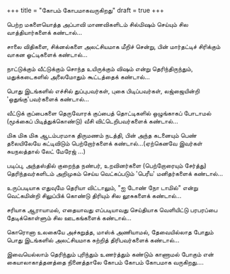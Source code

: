 +++
title = "கோபம் கோபமாகவருகிறது"
draft = true
+++

பெற்ற மகளையொத்த அப்பாவி மாணவிகளிடம் சில்மிஷம் செய்யும் சில வாத்தியார்களைக் கண்டால்...

சாலை விதிகளை, சிக்னல்களை அலட்சியமாக மீறிச் சென்று, பின் மார்தட்டிச் சிரிக்கும் வாகன ஓட்டிகளைக் கண்டால்...

நாட்டுக்கும் வீட்டுக்கும் சொந்த உயிருக்கும் விஷம்  என்று தெரிந்திருந்தும், மதுக்கடைகளில் அலைமோதும் கூட்டத்தைக் கண்டால்...

பொது இடங்களில் எச்சில் துப்புபவர்கள், புகை பிடிப்பவர்கள், லஜ்ஜையின்றி 'ஒதுங்கு'பவர்களைக் கண்டால்...

வீட்டுக் குப்பைகளை தெருவோரக் குப்பைத் தொட்டிகளில் ஒழுங்காகப் போடாமல் (மூக்கைப் பிடித்துக்கொண்டு) வீசி விட்டெறிபவர்களைக் கண்டால்...

மிக மிக மிக ஆடம்பரமாக திருமணம் நடத்தி, பின் அந்த கடனையும் பெண் தலையிலேயே கட்டிவிடும் பெற்றோர்களைக் கண்டால்…(ஏற்கெனவே இவர்கள் சுயநலத்தால் லேட் மேரேஜ் …)

படிப்பு, அந்தஸ்தில்  குறைந்த நண்பர், உறவினர்களை (பெற்றோரையும் சேர்த்து)  தெரிந்தவர்களிடம் அறிமுகம் செய்ய வெட்கப்படும் 'பெரீய' மனிதர்களைக் கண்டால்…

உருப்படியாக எதுவுமே தெரியா விட்டாலும், "ஐ டோண் நோ டாமில்" என்று வெட்கமின்றி சிலுப்பிக் கொண்டு திரியும் சில லூசுகளைக் கண்டால்...

சரியாக ஆராயாமல், எதையாவது எப்படியாவது செய்தியாக வெளியிட்டு பரபரப்பை  தேடிக்கொள்ளும் சில ஊடகங்களைக் கண்டால்...

கொரொனா உலகையே அச்சுறுத்த, மாஸ்க் அணியாமல், தேவையில்லாத போதும் பொது இடங்களில்  அலட்சியமாக சுற்றித்  திரிபவர்களைக் கண்டால்...

இவையெல்லாம் தெரிந்தும் புரிந்தும் உணர்த்தும் கண்டும் காணாமல் போகும் என் கையாலாகாத்தனத்தை நினைத்தாலே  கோபம் கோபம் கோபமாக வருகிறது….
